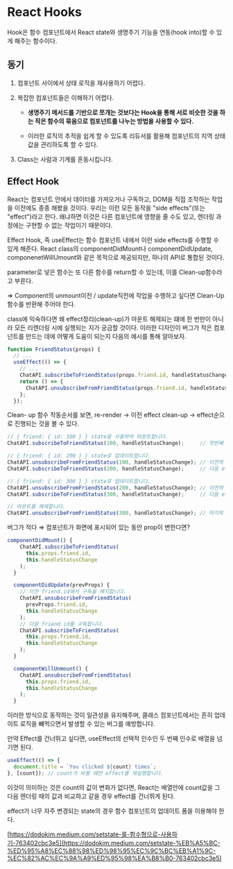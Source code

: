 # React Hooks

Hook은 함수 컴포넌트에서 React state와 생명주기 기능을 연동(hook into)할 수 있게 해주는 함수이다.

## 동기

1. 컴포넌트 사이에서 상태 로직을 재사용하기 어렵다.
2. 복잡한 컴포넌트들은 이해하기 어렵다.
    
    - **생명주기 메서드를 기반으로 쪼개는 것보다는 Hook을 통해 서로 비슷한 것을 하는 작은 함수의 묶음으로 컴포넌트를 나누는 방법을 사용할 수 있다.**
    
    - 이러한 로직의 추적을 쉽게 할 수 있도록 리듀서를 활용해 컴포넌트의 지역 상태 값을 관리하도록 할 수 있다.
    
3. Class는 사람과 기계를 혼동시킵니다.

## Effect Hook

React는 컴포넌트 안에서 데이터를 가져오거나 구독하고, DOM을 직접 조작하는 작업을 이전에도 종종 해봤을 것이다. 우리는 이런 모든 동작을 "side effects"(또는 "effect")라고 한다. 왜냐하면 이것은 다른 컴포넌트에 영향을 줄 수도 있고, 렌더링 과정에는 구현할 수 없는 작업이기 때문이다.

Effect Hook, 즉 useEffect는 함수 컴포넌트 내에서 이런 side effects를 수행할 수 있게 해준다. React class의 componentDidMount나 componentDidUpdate, componenetWillUmount와 같은 목적으로 제공되지만, 하나의 API로 통합된 것이다.

parameter로 넣은 함수는 또 다른 함수를 return할 수 있는데, 이를 Clean-up함수라고 부른다.

⇒ Component의 unmount이전 / update직전에 작업을 수행하고 싶다면 Clean-Up함수를 반환해 주어야 한다.

class에 익숙하다면 왜 effect정리(clean-up)가 마운트 해제되는 떄에 한 번만이 아니라 모든 리렌더링 시에 실행되는 지가 궁금할 것이다. 이러한 디자인이 버그가 적은 컴포넌트를 만드는 데에 어떻게 도움이 되는지 다음의 예시를 통해 알아보자.

```jsx
function FriendStatus(props) {
  // ...
  useEffect(() => {
    // ...
    ChatAPI.subscribeToFriendStatus(props.friend.id, handleStatusChange);
    return () => {
      ChatAPI.unsubscribeFromFriendStatus(props.friend.id, handleStatusChange);
    };
  });
```

 Clean- up 함수 작동순서를 보면, re-render → 이전 effect clean-up → effect순으로 진행되는 것을 볼 수 있다.

```jsx
// { friend: { id: 100 } } state을 사용하여 마운트합니다.
ChatAPI.subscribeToFriendStatus(100, handleStatusChange);     // 첫번째 effect가 작동합니다.

// { friend: { id: 200 } } state로 업데이트합니다.
ChatAPI.unsubscribeFromFriendStatus(100, handleStatusChange); // 이전의 effect를 정리(clean-up)합니다.
ChatAPI.subscribeToFriendStatus(200, handleStatusChange);     // 다음 effect가 작동합니다.

// { friend: { id: 300 } } state로 업데이트합니다.
ChatAPI.unsubscribeFromFriendStatus(200, handleStatusChange); // 이전의 effect를 정리(clean-up)합니다.
ChatAPI.subscribeToFriendStatus(300, handleStatusChange);     // 다음 effect가 작동합니다.

// 마운트를 해제합니다.
ChatAPI.unsubscribeFromFriendStatus(300, handleStatusChange); // 마지막 effect를 정리(clean-up)합니다.
```

버그가 적다 ⇒ 컴포넌트가 화면에 표시되어 있는 동안 prop이 변한다면?

```jsx
componentDidMount() {
    ChatAPI.subscribeToFriendStatus(
      this.props.friend.id,
      this.handleStatusChange
    );
  }

  componentDidUpdate(prevProps) {
    // 이전 friend.id에서 구독을 해지합니다.
    ChatAPI.unsubscribeFromFriendStatus(
      prevProps.friend.id,
      this.handleStatusChange
    );
    // 다음 friend.id를 구독합니다.
    ChatAPI.subscribeToFriendStatus(
      this.props.friend.id,
      this.handleStatusChange
    );
  }

  componentWillUnmount() {
    ChatAPI.unsubscribeFromFriendStatus(
      this.props.friend.id,
      this.handleStatusChange
    );
  }
```

이러한 방식으로 동작하는 것이 일관성을 유지해주며, 클래스 컴포넌트에서는 흔히 업데이트 로직을 뺴먹으면서 발생할 수 있는 버그를 예방합니다.

만약 Effect를 건너뛰고 싶다면, useEffect의 선택적 인수인 두 번째 인수로 배열을 넘기면 된다.

```jsx
useEffect(() => {
  document.title = `You clicked ${count} times`;
}, [count]); // count가 바뀔 때만 effect를 재실행합니다.
```

이것이 의미하는 것은 count의 값이 변화가 없다면, React는 배열안에 count값을 그 다음 렌더링 때의 값과 비교하고 같을 경우 effect를 건너뛰게 된다.

effect가 너무 자주 변경되는  state의 경우 함수 컴포넌트의 업데이트 폼을 이용해야 한다.

[https://dodokim.medium.com/setstate-를-함수형으로-사용하기-763402cbc3e5](https://dodokim.medium.com/setstate-%EB%A5%BC-%ED%95%A8%EC%88%98%ED%98%95%EC%9C%BC%EB%A1%9C-%EC%82%AC%EC%9A%A9%ED%95%98%EA%B8%B0-763402cbc3e5)
